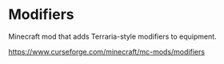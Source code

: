 # Modifiers
Minecraft mod that adds Terraria-style modifiers to equipment.

https://www.curseforge.com/minecraft/mc-mods/modifiers
